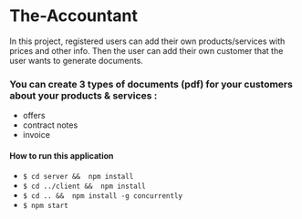 # The-Accountant

In this project, registered users can add their own products/services with prices and other info. Then the user can add their own customer that
 the user wants to generate documents.
 
 ### You can create 3 types of documents (pdf) for your customers about your products & services :
- offers
- contract notes
- invoice

#### How to run this application 
- `$ cd server &&  npm install` 
- `$ cd ../client &&  npm install` 
- `$ cd .. &&  npm install -g concurrently` 
- `$ npm start ` 
